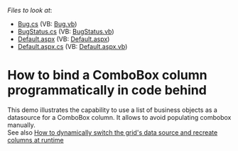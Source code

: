 <!-- default file list -->
*Files to look at*:

* [Bug.cs](./CS/WebSite/Bug.cs) (VB: [Bug.vb](./VB/WebSite/Bug.vb))
* [BugStatus.cs](./CS/WebSite/BugStatus.cs) (VB: [BugStatus.vb](./VB/WebSite/BugStatus.vb))
* [Default.aspx](./CS/WebSite/Default.aspx) (VB: [Default.aspx](./VB/WebSite/Default.aspx))
* [Default.aspx.cs](./CS/WebSite/Default.aspx.cs) (VB: [Default.aspx.vb](./VB/WebSite/Default.aspx.vb))
<!-- default file list end -->
# How to bind a ComboBox column programmatically in code behind


<p>This demo illustrates the capability to use a list of business objects as a datasource for a ComboBox column. It allows to avoid  populating combobox manually.<br />
See also <a href="https://www.devexpress.com/Support/Center/p/E448">How to dynamically switch the grid's data source and recreate columns at runtime</a></p>

<br/>


